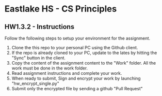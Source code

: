 # Eastlake HS - CS Principles 

## HW1.3.2 - Instructions


Follow the following steps to setup your environment for the assignment. 

1. Clone the this repo to your personal PC using the Github client. 
2. If the repo is already cloned to your PC, update to the lates by hitting the "Sync" button in the client.
3. Copy the content of the assignment content to the "Work" folder. All the work must be done in the work folder.
4. Read assignment instructions and complete your work.
5. When ready to submit, Sign and encrypt your work by launching "hw_encrypt_single.py"
6. Submit only the encrypted file by sending a github "Pull Request"
